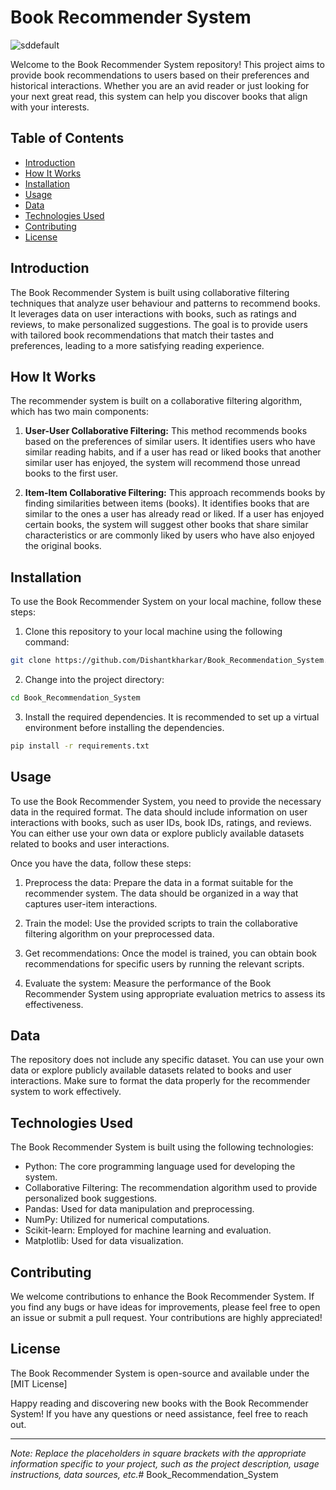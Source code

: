 # Book Recommender System
![sddefault](https://github.com/Dishantkharkar/Book_Recommendation_System/assets/130529528/a9779773-7e82-46ce-bff0-6efd36cce9e5)



Welcome to the Book Recommender System repository! This project aims to provide book recommendations to users based on their preferences and historical interactions. Whether you are an avid reader or just looking for your next great read, this system can help you discover books that align with your interests.

## Table of Contents

- [Introduction](#introduction)
- [How It Works](#how-it-works)
- [Installation](#installation)
- [Usage](#usage)
- [Data](#data)
- [Technologies Used](#technologies-used)
- [Contributing](#contributing)
- [License](#license)

## Introduction

The Book Recommender System is built using collaborative filtering techniques that analyze user behaviour and patterns to recommend books. It leverages data on user interactions with books, such as ratings and reviews, to make personalized suggestions. The goal is to provide users with tailored book recommendations that match their tastes and preferences, leading to a more satisfying reading experience.

## How It Works

The recommender system is built on a collaborative filtering algorithm, which has two main components:

1. **User-User Collaborative Filtering:** This method recommends books based on the preferences of similar users. It identifies users who have similar reading habits, and if a user has read or liked books that another similar user has enjoyed, the system will recommend those unread books to the first user.

2. **Item-Item Collaborative Filtering:** This approach recommends books by finding similarities between items (books). It identifies books that are similar to the ones a user has already read or liked. If a user has enjoyed certain books, the system will suggest other books that share similar characteristics or are commonly liked by users who have also enjoyed the original books.

## Installation

To use the Book Recommender System on your local machine, follow these steps:

1. Clone this repository to your local machine using the following command:

```bash
git clone https://github.com/Dishantkharkar/Book_Recommendation_System.git
```

2. Change into the project directory:

```bash
cd Book_Recommendation_System
```

3. Install the required dependencies. It is recommended to set up a virtual environment before installing the dependencies.

```bash
pip install -r requirements.txt
```

## Usage

To use the Book Recommender System, you need to provide the necessary data in the required format. The data should include information on user interactions with books, such as user IDs, book IDs, ratings, and reviews. You can either use your own data or explore publicly available datasets related to books and user interactions.

Once you have the data, follow these steps:

1. Preprocess the data: Prepare the data in a format suitable for the recommender system. The data should be organized in a way that captures user-item interactions.

2. Train the model: Use the provided scripts to train the collaborative filtering algorithm on your preprocessed data.

3. Get recommendations: Once the model is trained, you can obtain book recommendations for specific users by running the relevant scripts.

4. Evaluate the system: Measure the performance of the Book Recommender System using appropriate evaluation metrics to assess its effectiveness.

## Data

The repository does not include any specific dataset. You can use your own data or explore publicly available datasets related to books and user interactions. Make sure to format the data properly for the recommender system to work effectively.

## Technologies Used

The Book Recommender System is built using the following technologies:

- Python: The core programming language used for developing the system.
- Collaborative Filtering: The recommendation algorithm used to provide personalized book suggestions.
- Pandas: Used for data manipulation and preprocessing.
- NumPy: Utilized for numerical computations.
- Scikit-learn: Employed for machine learning and evaluation.
- Matplotlib: Used for data visualization.

## Contributing

We welcome contributions to enhance the Book Recommender System. If you find any bugs or have ideas for improvements, please feel free to open an issue or submit a pull request. Your contributions are highly appreciated!

## License

The Book Recommender System is open-source and available under the [MIT License]

Happy reading and discovering new books with the Book Recommender System! If you have any questions or need assistance, feel free to reach out.

---
*Note: Replace the placeholders in square brackets with the appropriate information specific to your project, such as the project description, usage instructions, data sources, etc.*# Book_Recommendation_System
